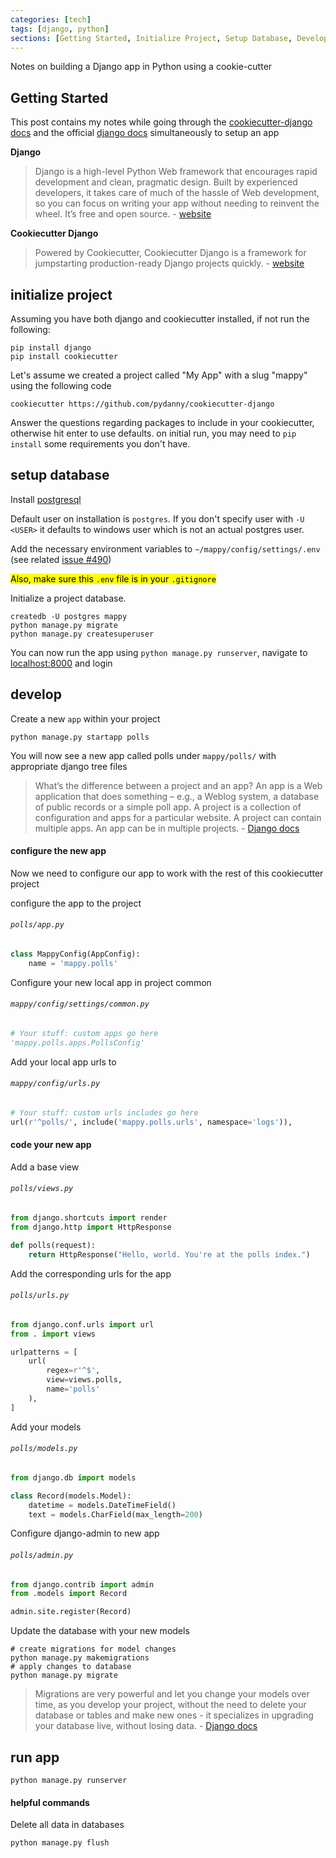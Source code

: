 ```yaml
---
categories: [tech]
tags: [django, python]
sections: [Getting Started, Initialize Project, Setup Database, Develop, Run App]
---
```


Notes on building a Django app in Python using a cookie-cutter

<!-- excerpt separator -->

<div class="heading" id="getting_started"></div>

## Getting Started

This post contains my notes while going through the [cookiecutter-django docs](http://cookiecutter-django.readthedocs.io/en/latest/) and the official [django docs](https://docs.djangoproject.com/) simultaneously to setup an app  

**Django**

> Django is a high-level Python Web framework that encourages rapid development and clean, pragmatic design. Built by experienced developers, it takes care of much of the hassle of Web development, so you can focus on writing your app without needing to reinvent the wheel. It’s free and open source. - [website](https://github.com/pydanny/cookiecutter-django)

**Cookiecutter Django**

> Powered by Cookiecutter, Cookiecutter Django is a framework for jumpstarting production-ready Django projects quickly. - [website](https://github.com/pydanny/cookiecutter-django)

<div class="heading" id="initialize_project"></div>

## initialize project

Assuming you have both django and cookiecutter installed, if not run the following:  

```shell
pip install django
pip install cookiecutter
```

Let's assume we created a project called "My App" with a slug "mappy" using the following code    

```shell
cookiecutter https://github.com/pydanny/cookiecutter-django
```

Answer the questions regarding packages to include in your cookiecutter, otherwise hit enter to use defaults. on initial run, you may need to `pip install` some requirements you don't have.  

<div class="heading" id="setup_database"></div>

## setup database

Install [postgresql]()  

Default user on installation is `postgres`. If you don't specify user with `-U <USER>` it defaults to windows user which is not an actual postgres user.  

Add the necessary environment variables to `~/mappy/config/settings/.env` (see related [issue #490](https://github.com/pydanny/cookiecutter-django/issues/490))  

<mark>Also, make sure this `.env` file is in your `.gitignore`</mark>  

Initialize a project database.  

```shell
createdb -U postgres mappy
python manage.py migrate
python manage.py createsuperuser
```

You can now run the app using `python manage.py runserver`, navigate to [localhost:8000](http://127.0.0.1:8000/) and login  

<div class="heading" id="develop"></div>

## develop

Create a new `app` within your project  

```shell
python manage.py startapp polls
```

You will now see a new app called polls under `mappy/polls/` with appropriate django tree files  

> What’s the difference between a project and an app? An app is a Web application that does something – e.g., a Weblog system, a database of public records or a simple poll app. A project is a collection of configuration and apps for a particular website. A project can contain multiple apps. An app can be in multiple projects. - [Django docs](https://docs.djangoproject.com/en/1.10/intro/tutorial01/)  

#### configure the new app

Now we need to configure our app to work with the rest of this cookiecutter project  

configure the app to the project  

###### `polls/app.py`
```python
class MappyConfig(AppConfig):
    name = 'mappy.polls'
```

Configure your new local app in project common  

###### `mappy/config/settings/common.py`
```python
# Your stuff: custom apps go here
'mappy.polls.apps.PollsConfig'
```

Add your local app urls to

###### `mappy/config/urls.py`  
```python
# Your stuff: custom urls includes go here
url(r'^polls/', include('mappy.polls.urls', namespace='logs')),
```

#### code your new app

Add a base view  

###### `polls/views.py`  
```python
from django.shortcuts import render
from django.http import HttpResponse

def polls(request):
    return HttpResponse("Hello, world. You're at the polls index.")
```

Add the corresponding urls for the app  

###### `polls/urls.py`  
```python
from django.conf.urls import url
from . import views

urlpatterns = [
    url(
        regex=r'^$',
        view=views.polls,
        name='polls'
    ),
]
```

Add your models

###### `polls/models.py`  
```python
from django.db import models

class Record(models.Model):
    datetime = models.DateTimeField()
    text = models.CharField(max_length=200)
```

Configure django-admin to new app    

###### `polls/admin.py`  
```python
from django.contrib import admin
from .models import Record

admin.site.register(Record)
```

Update the database with your new models  

```shell
# create migrations for model changes
python manage.py makemigrations
# apply changes to database
python manage.py migrate
```

> Migrations are very powerful and let you change your models over time, as you develop your project, without the need to delete your database or tables and make new ones - it specializes in upgrading your database live, without losing data. - [Django docs](https://docs.djangoproject.com/en/1.10/intro/tutorial02/)  

<div class="heading" id="run_app"></div>

## run app  

```shell
python manage.py runserver
```

#### helpful commands

Delete all data in databases  

```shell
python manage.py flush
```
